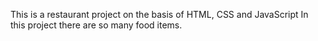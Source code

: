 This is a restaurant project on the basis of HTML, CSS and JavaScript
In this project there are so many food items.
